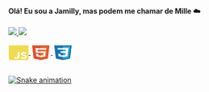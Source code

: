 #### Olá! Eu sou a Jamilly, mas podem me chamar de Mille ☁️

<div>
   <a href="https://github.com/millefy">
   <img height="180em" src="https://github-readme-stats.vercel.app/api?username=millefy&show_icons=true&theme=onedark&include_all_commits=true&count_private=true"/>
   <img height="180em" src="https://github-readme-stats.vercel.app/api/top-langs/?username=millefy&layout=compact&langs_count=6&theme=onedark"/>

</div>
<div style="display: inline_block"><br>
  <img align="center" alt="Js" height="30" width="40" src="https://raw.githubusercontent.com/devicons/devicon/master/icons/javascript/javascript-plain.svg">
  <img align="center" alt="HTML" height="30" width="40" src="https://raw.githubusercontent.com/devicons/devicon/master/icons/html5/html5-original.svg">
  <img align="center" alt="CSS" height="30" width="40" src="https://raw.githubusercontent.com/devicons/devicon/master/icons/css3/css3-original.svg">
</div>
 
 <br>
 
 
<div> 
 
  ![Snake animation](https://github.com/devemdobro/devemdobro/blob/output/github-contribution-grid-snake.svg)

</div>



  
